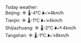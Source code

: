 Today weather:  
Beijing: ☀️   🌡️-4°C 🌬️↘4km/h  
Tianjin: ☀️   🌡️-1°C 🌬️↘4km/h  
Shijiazhuang: ☀️   🌡️-2°C 🌬️↖4km/h  
Tangshan: ☀️   🌡️-1°C 🌬️↘8km/h  
